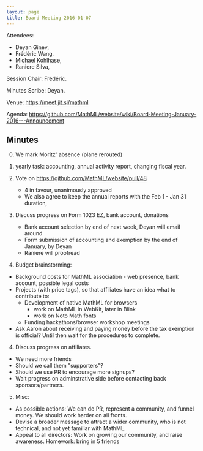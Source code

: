 ```yaml
---
layout: page
title: Board Meeting 2016-01-07
---
```


Attendees:

-   Deyan Ginev,
-   Frédéric Wang,
-   Michael Kohlhase,
-   Raniere Silva,

Session Chair: Frédéric.

Minutes Scribe: Deyan.

Venue: https://meet.jit.si/mathml

Agenda: https://github.com/MathML/website/wiki/Board-Meeting-January-2016---Announcement

## Minutes

0. We mark Moritz' absence (plane rerouted)

1. yearly task: accounting, annual activity report, changing fiscal year.
  1. Vote on https://github.com/MathML/website/pull/48
     - 4 in favour, unanimously approved
     - We also agree to keep the annual reports with the Feb 1 - Jan 31 duration,  

  2. Discuss progress on Form 1023 EZ, bank account, donations
     - Bank account selection by end of next week, Deyan will email around
     - Form submission of accounting and exemption by the end of January, by Deyan
     - Raniere will proofread


2. Budget brainstorming:
 - Background costs for MathML association - web presence, bank account, possible legal costs
 - Projects (with price tags), so that affiliates have an idea what to contribute to: 
   * Development of native MathML for browsers 
     - work on MathML in WebKit, later in Blink
     - work on Noto Math fonts
   * Funding hackathons/browser workshop meetings
 - Ask Aaron about receiving and paying money before the tax exemption is official? Until then wait for the procedures to complete.

4. Discuss progress on affiliates.
 - We need more friends
 - Should we call them "supporters"?
 - Should we use PR to encourage more signups?
 - Wait progress on adminstrative side before contacting back sponsors/partners.
 
5. Misc:
  - As possible actions: We can do PR, represent a community, and funnel money. We should work harder on all fronts.
  - Devise a broader message to attract a wider community, who is not technical, and not yet familiar with MathML.
  - Appeal to all directors: Work on growing our community, and raise awareness. Homework: bring in 5 friends
